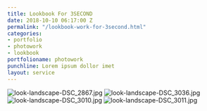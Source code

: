 ```yaml
---
title: Lookbook For 3SECOND
date: 2018-10-10 06:17:00 Z
permalink: "/lookbook-work-for-3second.html"
categories:
- portfolio
- photowork
- lookbook
portfolioname: photowork
punchline: Lorem ipsum dollor imet
layout: service
---
```


![look-landscape-DSC_2867.jpg](/uploads/look-landscape-DSC_2867.jpg)
![look-landscape-DSC_3036.jpg](/uploads/look-landscape-DSC_3036.jpg)
![look-landscape-DSC_3010.jpg](/uploads/look-portrait-DSC_3010.jpg)
![look-landscape-DSC_3011.jpg](/uploads/look-portrait-DSC_3011.jpg)
